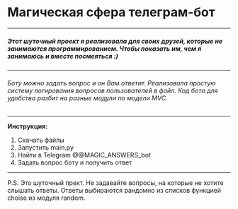 # Магическая сфера телеграм-бот
----
##### Этот шуточный проект я реализовала для своих друзей, которые не занимаются программированием. Чтобы показать им, чем я занимаюсь и вместе посмеяться :)
----
###### Боту можно задать вопрос и он Вам ответит. Реализовала простую систему логирования вопросов пользователей в файл. Код бота для удобства разбит на разные модули по модели MVC.
----
**Инструкция:**
1) Скачать файлы
2) Запустить main.py
3) Найти в Telegram @@MAGIC_ANSWERS_bot
4) Задать вопрос боту и получить ответ
-----
P.S. Это шуточный прект. Не задавайте вопросы, на которые не хотите слышать ответы. Ответы выбираются рандомно из списков функцией choise из модуля random.
